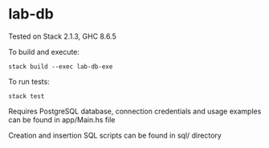 # lab-db

Tested on Stack 2.1.3, GHC 8.6.5

To build and execute:
```
stack build --exec lab-db-exe
```
To run tests:
```
stack test
```

Requires PostgreSQL database, connection credentials and usage examples can be found in app/Main.hs file

Creation and insertion SQL scripts can be found in sql/ directory